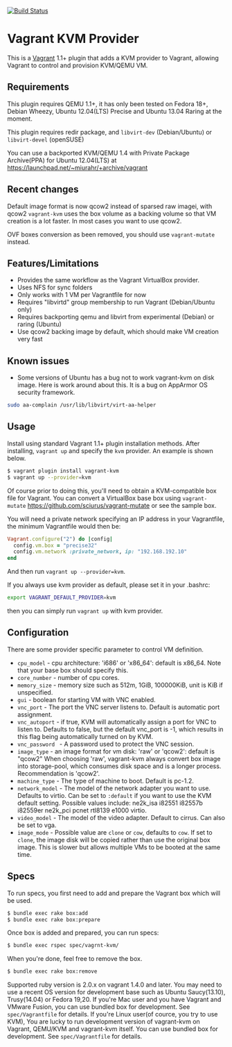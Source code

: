 [![Build Status](https://travis-ci.org/adrahon/vagrant-kvm.png)](https://travis-ci.org/adrahon/vagrant-kvm)

# Vagrant KVM Provider

This is a [Vagrant](http://www.vagrantup.com) 1.1+ plugin that adds a KVM
provider to Vagrant, allowing Vagrant to control and provision KVM/QEMU VM.

## Requirements

This plugin requires QEMU 1.1+, it has only been tested on Fedora 18+,
Debian Wheezy, Ubuntu 12.04(LTS) Precise and Ubuntu 13.04 Raring at the moment.

This plugin requires redir package, and `libvirt-dev` (Debian/Ubuntu) or
`libvirt-devel` (openSUSE)

You can use a backported KVM/QEMU 1.4 with Private Package Archive(PPA)
for Ubuntu 12.04(LTS) at https://launchpad.net/~miurahr/+archive/vagrant

## Recent changes

Default image format is now qcow2 instead of sparsed raw imagei, with qcow2
`vagrant-kvm` uses the box volume as a backing volume so that VM creation is
a lot faster. In most cases you want to use qcow2.

OVF boxes conversion as been removed, you should use `vagrant-mutate` instead.

## Features/Limitations

* Provides the same workflow as the Vagrant VirtualBox provider.
* Uses NFS for sync folders
* Only works with 1 VM per Vagrantfile for now
* Requires "libvirtd" group membership to run Vagrant (Debian/Ubuntu only)
* Requires backporting qemu and libvirt from experimental (Debian) or raring (Ubuntu)
* Use qcow2 backing image by default, which should make VM creation very fast

## Known issues

* Some versions of Ubuntu has a bug not to work vagrant-kvm on disk image.
  Here is work around about this. It is a bug on AppArmor OS security framework.

```bash
sudo aa-complain /usr/lib/libvirt/virt-aa-helper
```


## Usage

Install using standard Vagrant 1.1+ plugin installation methods. After
installing, `vagrant up` and specify the `kvm` provider. An example is
shown below.

```bash
$ vagrant plugin install vagrant-kvm
$ vagrant up --provider=kvm
```

Of course prior to doing this, you'll need to obtain a KVM-compatible
box file for Vagrant. You can convert a VirtualBox base box using
`vagrant-mutate` https://github.com/sciurus/vagrant-mutate or see the sample
box.

You will need a private network specifying an IP address in your Vagrantfile,
the minimum Vagrantfile would then be:

```ruby
Vagrant.configure("2") do |config|
  config.vm.box = "precise32"
  config.vm.network :private_network, ip: "192.168.192.10"
end
```

And then run `vagrant up --provider=kvm`.

If you always use kvm provider as default, please set it in your .bashrc:

```bash
export VAGRANT_DEFAULT_PROVIDER=kvm
```
then you can simply run `vagrant up` with kvm provider.

## Configuration

There are some provider specific parameter to control VM definition.

* `cpu_model` - cpu architecture: 'i686' or 'x86_64': default is x86_64. Note
  that your base box should specify this.
* `core_number` - number of cpu cores.
* `memory_size` - memory size such as 512m, 1GiB, 100000KiB, unit is KiB if
  unspecified.
* `gui` - boolean for starting VM with VNC enabled.
* `vnc_port` - The port the VNC server listens to. Default is automatic port
assignment.
* `vnc_autoport` - if true, KVM will automatically assign a port for VNC
to listen to. Defaults to false, but the default vnc_port is -1, which results
in this flag being automatically turned on by KVM.
* `vnc_password ` - A password used to protect the VNC session.
* `image_type` - an image format for vm disk: 'raw' or 'qcow2': default is "qcow2"
  When choosing 'raw', vagrant-kvm always convert box image into storage-pool,
  which consumes disk space and is a longer process. Recommendation is 'qcow2'.
* `machine_type` - The type of machine to boot. Default is pc-1.2.
* `network_model` - The model of the network adapter you want to use. Defaults
to virtio. Can be set to `:default` if you want to use the KVM default setting.
Possible values include: ne2k_isa i82551 i82557b i82559er ne2k_pci pcnet rtl8139 e1000 virtio.
* `video_model` - The model of the video adapter. Default to cirrus. Can also be
set to vga.
* `image_mode` - Possible value are `clone` or `cow`, defaults to `cow`. If set
to `clone`, the image disk will be copied rather than use the original box
image. This is slower but allows multiple VMs to be booted at the same time.

## Specs

To run specs, you first need to add and prepare the Vagrant box which will be used.

```bash
$ bundle exec rake box:add
$ bundle exec rake box:prepare
```

Once box is added and prepared, you can run specs:

```bash
$ bundle exec rspec spec/vagrnt-kvm/
```

When you're done, feel free to remove the box.

```bash
$ bundle exec rake box:remove
```

Supported ruby version is 2.0.x on vagrant 1.4.0 and later. You may need to use a recent OS version for development base such as Ubuntu Saucy(13.10), Trusy(14.04) or Fedora 19,20.
If you're Mac user and you have Vagrant and VMware Fusion, you can use bundled box for development. See `spec/Vagrantfile` for details.
If you're Linux user(of cource, you try to use KVM), You are lucky to run development version of vagrant-kvm on Vagrant, QEMU/KVM and vagrant-kvm itself. You can use bundled box for development. See `spec/Vagrantfile` for details.
